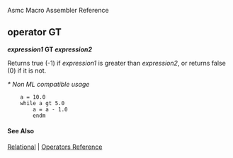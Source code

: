 Asmc Macro Assembler Reference

## operator GT

**_expression1_ GT _expression2_**

Returns true (-1) if _expression1_ is greater than _expression2_, or returns false (0) if it is not.

_* Non ML compatible usage_
```
    a = 10.0
    while a gt 5.0
        a = a - 1.0
        endm
```
#### See Also

[Relational](relational.md) | [Operators Reference](readme.md)

